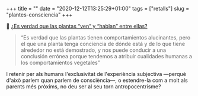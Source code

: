 +++
title = ""
date = "2020-12-12T13:25:29+01:00"
tags = ["retalls"]
slug = "plantes-consciencia"
+++

📎 [¿Es verdad que las plantas “ven” y “hablan” entre ellas?](https://www.vozpopuli.com/altavoz/next/verdad-plantas-ven-hablan_0_1414959049.html)

> “Es verdad que las plantas tienen comportamientos alucinantes, pero el que una planta tenga conciencia de dónde está y de lo que tiene alrededor no está demostrado, y nos puede conducir a una conclusión errónea porque tendemos a atribuir cualidades humanas a los comportamientos vegetales”

I retenir per als humans l'exclusivitat de l'experiència subjectiva —perquè d'això parlem quan parlem de consciència—, o estendre-la com a molt als parents més pròxims, no deu ser al seu torn antropocentrisme?